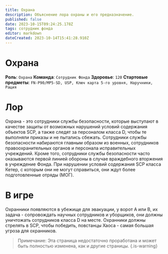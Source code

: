 ```yaml
---
title: Охрана
description: Объяснение лора охраны и его предназначение.
published: false
date: 2023-10-15T09:24:25.178Z
tags: сотрудник фонда
editor: markdown
dateCreated: 2023-10-14T15:41:28.910Z
---
```


# Охрана
**Роль**: `Охрана`
**Команда**: `Сотрудник Фонда`
**Здоровье**: `120`
**Стартовые предметы**: `FN-P90/MP5-SD, USP, Ключ карта 5-го уровня, Наручники, Рация`

# Лор
Охрана - это сотрудники службы безопасности, которые выступают в качестве защиты от возможных нарушений условий содержания объектов SCP, а также следят за персоналом класса D, чтобы те выполняли приказы и не пытались сбежать. Сотрудники службы безопасности набираются главным образом из военных, сотрудников правоохранительных органов и персонала исправительных учреждений. Кроме того, сотрудники службы безопасности часто оказываются первой линией обороны в случае враждебного вторжения в учреждение Фонда. При нарушении условий содержания SCP класса Кетер, с которым они не могут справиться, они ждут более подготовленные отряды (МОГ).


# В игре
Охранники появляются в убежище для эвакуации, у ворот A или B, их задача - сопровождать научных сотрудников и уборщиков, они должны уничтожать сотрудников класса D на месте. Охранники должны стрелять в SCP, чтобы победить, повстанцы Хаоса - самая большая угроза для охранников.

> Примечание: Эта страница недостаточно проработана и может быть полностью изменена, как и другие страницы.
{.is-warning}